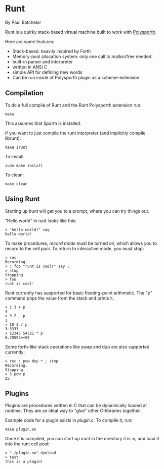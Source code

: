 # Runt
By Paul Batchelor

Runt is a quirky stack-based virtual machine built to work with 
[Polysporth](http://pbat.ch/proj/polysporth.html). 

Here are some features:

- Stack-based: heavily inspired by Forth
- Memory-pool allocation system: only one call to malloc/free needed!
- built-in parser and interpreter
- written in ANSI C
- simple API for defining new words
- Can be run inside of Polysporth plugin as a scheme-extension

## Compilation

To do a full compile of Runt and the Runt Polysporth extension run:

    make

This assumes that Sporth is installed. 

If you want to just compile the runt interpreter (and implicitly compile 
librunt):

    make irunt 


To install:

    sudo make install

To clean:

    make clean


## Using Runt

Starting up irunt will get you to a prompt, where you can try things out.

"Hello world" in runt looks like this:

    > "hello world!" say
    hello world!

To make procedures, *record mode* must be turned on, which allows you to
record to the cell pool. To return to interactive mode, you must stop:

    > rec
    Recording.
    > : foo "runt is cool!" say ;
    > stop
    Stopping.
    > foo
    runt is cool!

Runt currently has supported for basic floating-point arithmetic. The "p" command
pops the value from the stack and prints it.

    > 1 3 + p
    4
    > 3 2 - p
    1
    > 10 3 / p
    3.3333
    > 12345 54321 * p
    6.70593e+08

Some forth-like stack operations like swap and dup are also supported currently:

    > rec : pow dup * ; stop
    Recording.
    Stopping.
    > 5 pow p
    25

## Plugins

Plugins are procedures written in C that can be dynamically loaded at 
runtime. They are an ideal way to "glue" other C-libraries together. 

Example code for a plugin exists in *plugin.c*. To compile it, run:

    make plugin.so

Once it is compiled, you can start up irunt in the directory it is in, 
and load it into the runt cell pool:

    > "./plugin.so" dynload
    > test
    this is a plugin!

